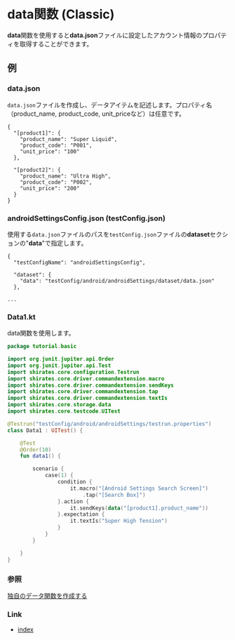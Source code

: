 # data関数 (Classic)

**data**関数を使用すると**data.json**ファイルに設定したアカウント情報のプロパティを取得することができます。

## 例

### data.json

`data.json`ファイルを作成し、データアイテムを記述します。プロパティ名（product_name, product_code, unit_priceなど）は任意です。

```
{
  "[product1]": {
    "product_name": "Super Liquid",
    "product_code": "P001",
    "unit_price": "100"
  },

  "[product2]": {
    "product_name": "Ultra High",
    "product_code": "P002",
    "unit_price": "200"
  }
}
```

### androidSettingsConfig.json (testConfig.json)

使用する`data.json`ファイルのパスを`testConfig.json`ファイルの**dataset**セクションの"**data**"で指定します。

```
{
  "testConfigName": "androidSettingsConfig",

  "dataset": {
    "data": "testConfig/android/androidSettings/dataset/data.json"
  },

...
```

### Data1.kt

data関数を使用します。

```kotlin
package tutorial.basic

import org.junit.jupiter.api.Order
import org.junit.jupiter.api.Test
import shirates.core.configuration.Testrun
import shirates.core.driver.commandextension.macro
import shirates.core.driver.commandextension.sendKeys
import shirates.core.driver.commandextension.tap
import shirates.core.driver.commandextension.textIs
import shirates.core.storage.data
import shirates.core.testcode.UITest

@Testrun("testConfig/android/androidSettings/testrun.properties")
class Data1 : UITest() {

    @Test
    @Order(10)
    fun data1() {

        scenario {
            case(1) {
                condition {
                    it.macro("[Android Settings Search Screen]")
                        .tap("[Search Box]")
                }.action {
                    it.sendKeys(data("[product1].product_name"))
                }.expectation {
                    it.textIs("Super High Tension")
                }
            }
        }

    }
}
```

### 参照

[独自のデータ関数を作成する](../../../advanced/creating_you_own_data_function_ja.md)

### Link

- [index](../../../index_ja.md)
